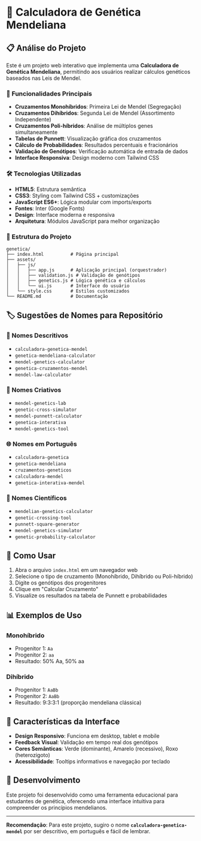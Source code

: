 # 🧬 Calculadora de Genética Mendeliana

## 📋 Análise do Projeto

Este é um projeto web interativo que implementa uma **Calculadora de Genética Mendeliana**, permitindo aos usuários realizar cálculos genéticos baseados nas Leis de Mendel.

### 🎯 Funcionalidades Principais

- **Cruzamentos Monohíbridos**: Primeira Lei de Mendel (Segregação)
- **Cruzamentos Dihíbridos**: Segunda Lei de Mendel (Assortimento Independente)
- **Cruzamentos Poli-híbridos**: Análise de múltiplos genes simultaneamente
- **Tabelas de Punnett**: Visualização gráfica dos cruzamentos
- **Cálculo de Probabilidades**: Resultados percentuais e fracionários
- **Validação de Genótipos**: Verificação automática de entrada de dados
- **Interface Responsiva**: Design moderno com Tailwind CSS

### 🛠️ Tecnologias Utilizadas

- **HTML5**: Estrutura semântica
- **CSS3**: Styling com Tailwind CSS + customizações
- **JavaScript ES6+**: Lógica modular com imports/exports
- **Fontes**: Inter (Google Fonts)
- **Design**: Interface moderna e responsiva
- **Arquitetura**: Módulos JavaScript para melhor organização

### 📁 Estrutura do Projeto

```
genetica/
├── index.html          # Página principal
├── assets/
│   ├── js/
│   │   ├── app.js      # Aplicação principal (orquestrador)
│   │   ├── validation.js # Validação de genótipos
│   │   ├── genetics.js # Lógica genética e cálculos
│   │   └── ui.js       # Interface do usuário
│   └── style.css       # Estilos customizados
└── README.md           # Documentação
```

## 🏷️ Sugestões de Nomes para Repositório

### 🎯 Nomes Descritivos

- `calculadora-genetica-mendel`
- `genetica-mendeliana-calculator`
- `mendel-genetics-calculator`
- `genetica-cruzamentos-mendel`
- `mendel-law-calculator`

### 🧬 Nomes Criativos

- `mendel-genetics-lab`
- `genetic-cross-simulator`
- `mendel-punnett-calculator`
- `genetica-interativa`
- `mendel-genetics-tool`

### 🌐 Nomes em Português

- `calculadora-genetica`
- `genetica-mendeliana`
- `cruzamentos-geneticos`
- `calculadora-mendel`
- `genetica-interativa-mendel`

### 🔬 Nomes Científicos

- `mendelian-genetics-calculator`
- `genetic-crossing-tool`
- `punnett-square-generator`
- `mendel-genetics-simulator`
- `genetic-probability-calculator`

## 🚀 Como Usar

1. Abra o arquivo `index.html` em um navegador web
2. Selecione o tipo de cruzamento (Monohíbrido, Dihíbrido ou Poli-híbrido)
3. Digite os genótipos dos progenitores
4. Clique em "Calcular Cruzamento"
5. Visualize os resultados na tabela de Punnett e probabilidades

## 📊 Exemplos de Uso

### Monohíbrido

- Progenitor 1: `Aa`
- Progenitor 2: `aa`
- Resultado: 50% Aa, 50% aa

### Dihíbrido

- Progenitor 1: `AaBb`
- Progenitor 2: `AaBb`
- Resultado: 9:3:3:1 (proporção mendeliana clássica)

## 🎨 Características da Interface

- **Design Responsivo**: Funciona em desktop, tablet e mobile
- **Feedback Visual**: Validação em tempo real dos genótipos
- **Cores Semânticas**: Verde (dominante), Amarelo (recessivo), Roxo (heterozigoto)
- **Acessibilidade**: Tooltips informativos e navegação por teclado

## 🔧 Desenvolvimento

Este projeto foi desenvolvido como uma ferramenta educacional para estudantes de genética, oferecendo uma interface intuitiva para compreender os princípios mendelianos.

---

**Recomendação**: Para este projeto, sugiro o nome **`calculadora-genetica-mendel`** por ser descritivo, em português e fácil de lembrar.

